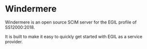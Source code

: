 # Windermere
Windermere is an open source SCIM server for the EGIL profile of SS12000:2018.

It is built to make it easy to quickly get started with EGIL as a service
provider.
